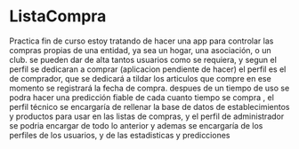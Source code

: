 # ListaCompra
Practica fin de curso
estoy tratando de hacer una app para controlar las compras propias de una entidad, ya sea un hogar, una asociación, o un club. 
se pueden dar de alta tantos usuarios como se requiera, y segun el perfil se dedicaran a comprar (aplicacion pendiente de hacer) el perfil es el de comprador, que se dedicará a tildar los articulos que compre en ese momento se registrará la fecha de compra. despues de un tiempo de uso se podra hacer una predicción fiable de cada cuanto tiempo se compra , el perfil técnico se encargaría de rellenar la base de datos de establecimientos y productos para usar en las listas de compras, y el perfil de administrador se podria encargar de todo lo anterior y ademas se encargaría de los perfiles de los usuarios, y de las estadisticas y predicciones
